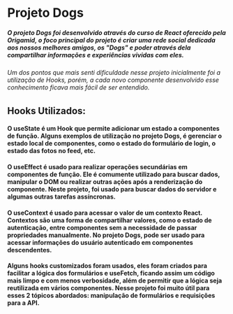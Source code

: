 # Projeto Dogs 

##### O projeto Dogs foi desenvolvido através do curso de React oferecido pela Origamid, o foco principal do projeto é criar uma rede social dedicada aos nossos melhores amigos, os "Dogs" e poder através dela compartilhar informações e experiências vividas com eles.

###### Um dos pontos que mais senti dificuldade nesse projeto inicialmente foi a utilização de Hooks, porém, a cada novo componente desenvolvido esse conhecimento ficava mais fácil de ser entendido.

## Hooks Utilizados: 

#### O useState é um Hook que permite adicionar um estado a componentes de função. Alguns exemplos de utilização no projeto Dogs, é gerenciar o estado local de componentes, como o estado do formulário de login, o estado das fotos no feed, etc.

#### O useEffect é usado para realizar operações secundárias em componentes de função. Ele é comumente utilizado para buscar dados, manipular o DOM ou realizar outras ações após a renderização do componente. Neste projeto, foi usado para buscar dados do servidor e algumas outras tarefas assíncronas.

#### O useContext é usado para acessar o valor de um contexto React. Contextos são uma forma de compartilhar valores, como o estado de autenticação, entre componentes sem a necessidade de passar propriedades manualmente. No projeto Dogs, pode ser usado para acessar informações do usuário autenticado em componentes descendentes.

#### Alguns hooks customizados foram usados, eles foram criados para facilitar a lógica dos formulários e useFetch, ficando assim um código mais limpo e com menos verbosidade, além de permitir que a lógica seja reutilizada em vários componentes. Nesse projeto foi muito útil para esses 2 tópicos abordados: manipulação de formulários e requisições para a API. 

